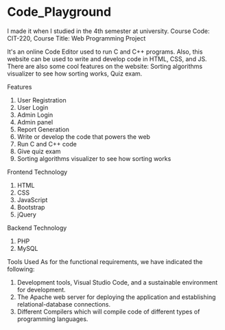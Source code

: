 # Code_Playground

I made it when I studied in the 4th semester at university.
Course Code: CIT-220,
Course Title: Web Programming Project

 It's an online Code Editor used to run C and C++ programs. Also, this website can be used to write and develop code in HTML, CSS, and JS. There are also some cool features on the website: Sorting algorithms visualizer to see how sorting works, Quiz exam.

Features
1. User Registration
2. User Login
3. Admin Login
4. Admin panel
5. Report Generation
6. Write or develop the code that powers the web
7. Run C and C++ code
8. Give quiz exam
9. Sorting algorithms visualizer to see how sorting works

Frontend Technology
1. HTML
2. CSS
3. JavaScript
4. Bootstrap
5. jQuery

Backend Technology
1. PHP
2. MySQL

Tools Used
As for the functional requirements, we have indicated the following: 
1) Development tools, Visual Studio Code, and a sustainable environment for 
development. 
2) The Apache web server for deploying the application and establishing 
relational-database connections. 
3) Different Compilers which will compile code of different types of programming 
languages.
